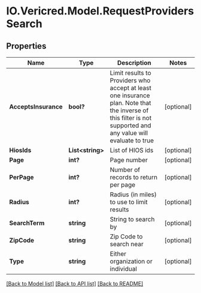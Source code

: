 # IO.Vericred.Model.RequestProvidersSearch
## Properties

Name | Type | Description | Notes
------------ | ------------- | ------------- | -------------
**AcceptsInsurance** | **bool?** | Limit results to Providers who accept at least one insurance         plan.  Note that the inverse of this filter is not supported and         any value will evaluate to true | [optional] 
**HiosIds** | **List&lt;string&gt;** | List of HIOS ids | [optional] 
**Page** | **int?** | Page number | [optional] 
**PerPage** | **int?** | Number of records to return per page | [optional] 
**Radius** | **int?** | Radius (in miles) to use to limit results | [optional] 
**SearchTerm** | **string** | String to search by | [optional] 
**ZipCode** | **string** | Zip Code to search near | [optional] 
**Type** | **string** | Either organization or individual | [optional] 

[[Back to Model list]](../README.md#documentation-for-models) [[Back to API list]](../README.md#documentation-for-api-endpoints) [[Back to README]](../README.md)


